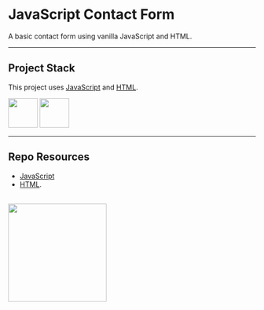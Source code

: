 # JavaScript Contact Form

A basic contact form using vanilla JavaScript and HTML.

---

## Project Stack

This project uses [JavaScript](https://developer.mozilla.org/en-US/docs/Web/JavaScript) and [HTML](https://validator.w3.org/).

<img src="https://console.codeadam.ca/api/image/javascript" width="60" alt=""> <img src="https://console.codeadam.ca/api/image/html" width="60" alt="">

---

## Repo Resources

- [JavaScript](https://developer.mozilla.org/en-US/docs/Web/JavaScript)
- [HTML](https://validator.w3.org/).

<br>

<a href="https://codeadam.ca">
<img src="https://cdn.codeadam.ca/images@1.0.0/codeadam-logo-coloured-horizontal.png" width="200">
</a>
